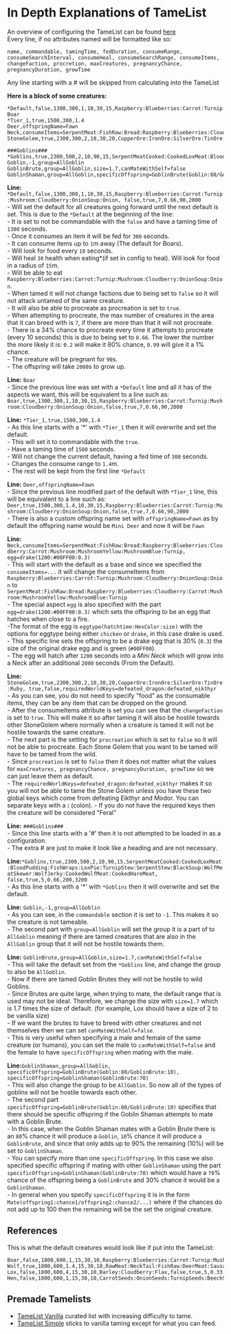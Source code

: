 # In Depth Explanations of TameList

An overview of configuring the TameList can be found [here](https://github.com/meldurson/AllTameable/blob/main/Wiki_Tamelist.md)  
Every line, if no attributes named will be formatted like so:

`name, commandable, tamingTime, fedDuration, consumeRange, consumeSearchInterval, consumeHeal, consumeSearchRange, consumeItems, changeFaction, procretion, maxCreatures, pregnancyChance, pregnancyDuration, growTime`

Any line starting with a # will be skipped from calculating into the TameList 

__Here is a block of some creatures:__

    *Default,false,1300,300,1,10,30,15,Raspberry:Blueberries:Carrot:Turnip:Mushroom:Cloudberry:OnionSoup:Onion,false,true,7,0.66,90,2000
    Boar
    *Tier_1,true,1500,300,1.4
    Deer,offspringName=Fawn
    Neck,consumeItems=SerpentMeat:FishRaw:Bread:Raspberry:Blueberries:Cloudberry:Carrot:Mushroom:MushroomYellow:MushroomBlue:Turnip,egg=drake(1200:#00FF00:0.3)
    StoneGolem,true,2300,300,2,10,30,20,CopperOre:IronOre:SilverOre:TinOre:Ruby,true,false,requiredWorldKeys=defeated_dragon:defeated_eikthyr
    
    ###Goblins###
    *Goblins,true,2300,500,2,10,90,15,SerpentMeatCooked:CookedLoxMeat:BloodPudding:FishWraps:LoxPie:TurnipStew:SerpentStew:BlackSoup:WolfMeatSkewer:WolfJerky:CookedWolfMeat:CookedHareMeat,false,true,5,0.66,200,3200
    Goblin,-1,group=AllGoblin
    GoblinBrute,group=AllGoblin,size=1.7,canMateWithSelf=false
    GoblinShaman,group=AllGoblin,specificOffspring=GoblinBrute(Goblin:80/GoblinBrute:10),specificOffspring=GoblinShaman(GoblinBrute:70) 


__Line:__ 
`*Default,false,1300,300,1,10,30,15,Raspberry:Blueberries:Carrot:Turnip:Mushroom:Cloudberry:OnionSoup:Onion, false,true,7,0.66,90,2000`  
\- Will set the default for all creatures going forward until the next default is set. This is due to the `*Default` at the beginning of the line:  
\- It is set to not be commandable with the `false` and have a taming time of `1300` seconds.  
\- Once it consumes an item it will be fed for `300` seconds.  
\- It can consume items up to `1`m away (The default for Boars).  
\- Will look for food every `10` seconds.  
\- Will heal `30` health when eating*(if set in config to heal). Will look for food in a radius of `15`m.  
\- Will be able to eat `Raspberry:Blueberries:Carrot:Turnip:Mushroom:Cloudberry:OnionSoup:Onion`.  
\- When tamed it will not change factions due to being set to `false` so it will not attack untamed of the same creature.  
\- It will also be able to procreate as procreation is set to `true`.  
\- When attempting to procreate, the max number of creatures in the area that it can breed with is `7`, if there are more than that it will not procreate.  
\- There is a 34% chance to procreate every time it attempts to procreate (every 10 seconds) this is due to being set to `0.66`. The lower the number the more likely it is: `0.2` will make it 80% chance, `0.99` will give it a 1% chance.  
\- The creature will be pregnant for `90`s.  
\- The offspring will take `2000`s to grow up.

__Line:__
`Boar`  
\- Since the previous line was set with a `*Default` line and all it has of the aspects we want, this will be equivalent to a line such as:  
`Boar,true,1300,300,1,10,30,15,Raspberry:Blueberries:Carrot:Turnip:Mushroom:Cloudberry:OnionSoup:Onion,false,true,7,0.66,90,2000`  

__Line:__
`*Tier_1,true,1500,300,1.4`  
\- As this line starts with a '*' with `*Tier_1` then it will overwrite and set the default.  
\- This will set it to commandable with the `true`.  
\- Have a taming time of `1500` seconds.  
\- Will not change the current default, having a fed time of `300` seconds.  
\- Changes the consume range to `1.4`m.  
\- The rest will be kept from the first line `*Default`  

__Line:__
`Deer,offspringName=Fawn`  
\- Since the previous line modified part of the default with `*Tier_1` line, this will be equivalent to a line such as:  
`Deer,true,1500,300,1.4,10,30,15,Raspberry:Blueberries:Carrot:Turnip:Mushroom:Cloudberry:OnionSoup:Onion,false,true,7,0.66,90,2000`  
\- There is also a custom offspring name set with `offspringName=Fawn` as by default the offspring name would be `Mini Deer` and now it will be `Fawn`

__Line:__
`Neck,consumeItems=SerpentMeat:FishRaw:Bread:Raspberry:Blueberries:Cloudberry:Carrot:Mushroom:MushroomYellow:MushroomBlue:Turnip, egg=drake(1200:#00FF00:0.3)`  
\- This will start with the default as a base and since we specified the `consumeItems=...` it will change the consumeItems from `Raspberry:Blueberries:Carrot:Turnip:Mushroom:Cloudberry:OnionSoup:Onion` to `SerpentMeat:FishRaw:Bread:Raspberry:Blueberries:Cloudberry:Carrot:Mushroom:MushroomYellow:MushroomBlue:Turnip`  
\- The special aspect `egg` is also specified with the part `egg=drake(1200:#00FF00:0.3)` which sets the offspring to be an egg that hatches when close to a fire.  
\-The format of the egg is `eggtype(hatchtime:HexColor:size)` with the options for eggtype being either `chicken` or `drake`, in this case drake is used.  
\- This specific line sets the offspring to be a drake egg that is 30% (`0.3`) the size of the original drake egg and is green (`#00FF00`).  
\- The egg will hatch after `1200` seconds into a *Mini Neck* which will grow into a Neck after an additional `2000` seconds (From the Default).  
 
__Line:__
`StoneGolem,true,2300,300,2,10,30,20,CopperOre:IronOre:SilverOre:TinOre:Ruby, true,false,requiredWorldKeys=defeated_dragon:defeated_eikthyr`  
\- As you can see, you do not need to specify "food" as the consumable items, they can be any item that can be dropped on the ground.  
\- After the consumeItems attribute is set you can see that the `changeFaction` is set to `true`. This will make it so after taming it will also be hostile towards other StoneGolem where normally when a creature is tamed it will not be hostile towards the same creature.    
\- The next part is the setting for `procreation` which is set to `false` so it will not be able to procreate. Each Stone Golem that you want to be tamed will have to be tamed from the wild.  
\- Since `procreation` is set to `false` then it does not matter what the values for `maxCreatures, pregnancyChance, pregnancyDuration, growTime` so we can just leave them as default.  
\- The `requiredWorldKeys=defeated_dragon:defeated_eikthyr` makes it so you will not be able to tame the Stone Golem unless you have these two global keys which come from defeating Eikthyr and Modor. You can separate keys with a __:__ (colon).
\- If you do not have the required keys then the creature will be considered "Feral"

__Line:__
`###Goblins###`  
\- Since this line starts with a '#' then it is not attempted to be loaded in as a configuration.  
\- The extra # are just to make it look like a heading and are not necessary.  

__Line:__`*Goblins,true,2300,500,2,10,90,15,SerpentMeatCooked:CookedLoxMeat:BloodPudding:FishWraps:LoxPie:TurnipStew:SerpentStew:BlackSoup:WolfMeatSkewer:WolfJerky:CookedWolfMeat:CookedHareMeat, false,true,5,0.66,200,3200`  
\- As this line starts with a '*' with `*Goblins` then it will overwrite and set the default.  

__Line:__
`Goblin,-1,group=AllGoblin`  
\- As you can see, in the `commandable` section it is set to `-1`. This makes it so the creature is not tameable.  
\- The second part with `group=AllGoblin` will set the group it is a part of to `AllGoblin` meaning if there are tamed creatures that are also in the `AllGoblin` group that it will not be hostile towards them.  

__Line:__
`GoblinBrute,group=AllGoblin,size=1.7,canMateWithSelf=false`  
\- This will take the default set from the `*Goblins` line, and change the group to also be `AllGoblin`.   
\- Now if there are tamed Goblin Brutes they will not be hostile to wild Goblins.  
\- Since Brutes are quite large, when trying to mate, the default range that is used may not be ideal. Therefore, we change the size with `size=1.7` which is 1.7 times the size of default. (for example, Lox should have a size of 2 to be vanilla size)  
\- If we want the brutes to have to breed with other creatures and not themselves then we can set `canMateWithSelf=false`.  
\- This is very useful when specifying a male and female of the same creature (or humans), you can set the male to `canMateWithSelf=false` and the female to have `specificOffspring` when mating with the male.  

__Line:__`GoblinShaman,group=AllGoblin, specificOffspring=GoblinBrute(Goblin:80/GoblinBrute:10), specificOffspring=GoblinShaman(GoblinBrute:70)`  
\- This will also change the group to be `AllGoblin`. So now all of the types of goblins will not be hostile towards each other.     
\- The second part `specificOffspring=GoblinBrute(Goblin:80/GoblinBrute:10)` specifies that there should be specific offspring if the Goblin Shaman attempts to mate with a Goblin Brute.  
\- In this case, when the Goblin Shaman mates with a Goblin Brute there is an `80`% chance it will produce a `Goblin`, `10`% chance it will produce a `GoblinBrute`, and since that only adds up to 90% the remaining (10%) will be set to `GoblinShaman`.  
\- You can specify more than one `specificOffspring`. In this case we also specified specific offspring if mating with other `GoblinShaman` using the part `specificOffspring=GoblinShaman(GoblinBrute:70)` which would have a `70`% chance of the offspring being a `GoblinBrute` and 30% chance it would be a `GoblinShaman`.  
\- In general when you specify `specificOffspring` it is in the form `Mate(offspring1:chance1/offspring2:chance2/...)` where if the chances do not add up to 100 then the remaining will be the set the original creature.


## References
This is what the default creatures would look like if put into the TameList:

    Boar,false,1800,600,1,15,30,10,Raspberry:Blueberries:Carrot:Turnip:Mushroom:Onion,false,true,5,0.33,60,3000
    Wolf,true,1800,600,1.4,15,30,10,RawMeat:NeckTail:FishRaw:DeerMeat:Sausages:LoxMeat,false,true,4,0.33,60,3000
    Lox,false,1800,600,4,15,30,10,Barley:Cloudberry:Flax,false,true,5,0.33,120,6000,size=2
    Hen,false,1800,600,1,15,30,10,CarrotSeeds:OnionSeeds:TurnipSeeds:BeechSeeds:BirchSeeds:Barley:Dandelion,false,true,10,0.33,60,1800
    
## Premade Tamelists  

* [TameList Vanilla](https://github.com/meldurson/AllTameable/blob/main/TameList%20Vanilla.zip) curated list with increasing difficulty to tame.
* [TameList Simple](https://github.com/meldurson/AllTameable/blob/main/TameList%20Simple.zip) sticks to vanilla taming except for what you can feed.
    
    
    
    
    
    
    
    
    
